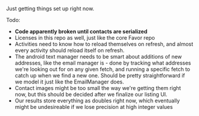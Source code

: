 Just getting things set up right now.

Todo:
 - __Code apparently broken until contacts are serialized__
 - Licenses in this repo as well, just like the core Favor repo
 - Activities need to know how to reload themselves on refresh, and almost every activity should reload itself on refresh.
 - The android text manager needs to be smart about additions of new addresses, like the email manager is - done by
 tracking what addresses we're looking out for on any given fetch, and running a specific fetch to catch up when we find a new one.
 Should be pretty straightforward if we model it just like the EmailManager does.
 - Contact images might be too small the way we're getting them right now, but this should be decided after we finalize our listing UI.
 - Our results store everything as doubles right now, which eventually might be undesireable if we lose precision at high integer values